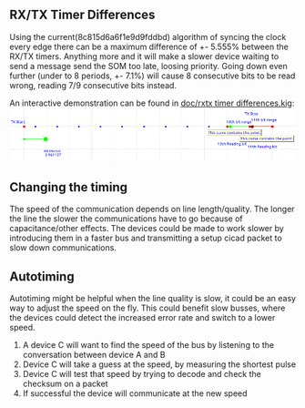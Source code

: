## RX/TX Timer Differences
Using the current(8c815d6a6f1e9d9fddbd) algorithm of syncing the clock every edge there can be a maximum difference of +- 5.555% between the RX/TX timers. Anything more and it will make a slower device waiting to send a message send the SOM too late, loosing priority. Going down even further (under to 8 periods, +- 7.1%) will cause 8 consecutive bits to be read wrong, reading 7/9 consecutive bits instead.

An interactive demonstration can be found in [doc/rxtx timer differences.kig](https://github.com/amstan/openCICAD/blob/master/doc/rxtx%20timer%20differences.kig):
![Timing diagram](https://github.com/amstan/openCICAD/raw/master/doc/rxtx%20timer%20differences.png)

## Changing the timing
The speed of the communication depends on line length/quality. The longer the line the slower the communications have to go because of capacitance/other effects. The devices could be made to work slower by introducing them in a faster bus and transmitting a setup cicad packet to slow down communications.

## Autotiming
Autotiming might be helpful when the line quality is slow, it could be an easy way to adjust the speed on the fly. This could benefit slow busses, where the devices could detect the increased error rate and switch to a lower speed.

1. A device C will want to find the speed of the bus by listening to the conversation between device A and B
2. Device C will take a guess at the speed, by measuring the shortest pulse
3. Device C will test that speed by trying to decode and check the checksum on a packet
4. If successful the device will communicate at the new speed